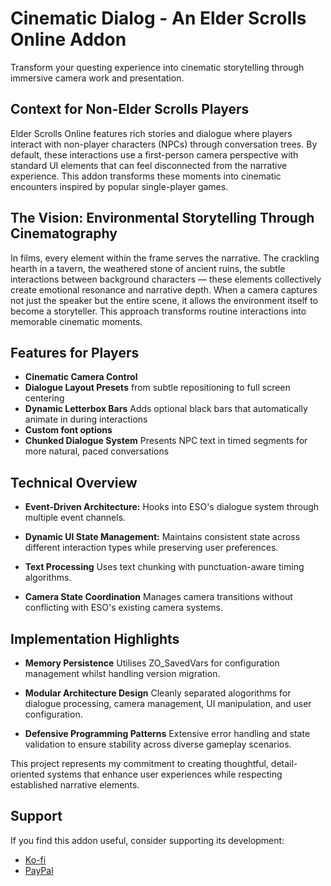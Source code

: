 # Cinematic Dialog - An Elder Scrolls Online Addon
Transform your questing experience into cinematic storytelling through immersive camera work and presentation.

## Context for Non-Elder Scrolls Players
Elder Scrolls Online features rich stories and dialogue where players interact with non-player characters (NPCs) through conversation trees. By default, these interactions use a first-person camera perspective with standard UI elements that can feel disconnected from the narrative experience. This addon transforms these moments into cinematic encounters inspired by popular single-player games. 

## The Vision: Environmental Storytelling Through Cinematography
In films, every element within the frame serves the narrative. The crackling hearth in a tavern, the weathered stone of ancient ruins, the subtle interactions between background characters — these elements collectively create emotional resonance and narrative depth. When a camera captures not just the speaker but the entire scene, it allows the environment itself to become a storyteller.
This approach transforms routine interactions into memorable cinematic moments.

## Features for Players
* **Cinematic Camera Control** 
* **Dialogue Layout Presets** from subtle repositioning to full screen centering
* **Dynamic Letterbox Bars** Adds optional black bars that automatically animate in during interactions
* **Custom font options**
* **Chunked Dialogue System** Presents NPC text in timed segments for more natural, paced conversations

## Technical Overview
* **Event-Driven Architecture:** 
Hooks into ESO's dialogue system through multiple event channels.

* **Dynamic UI State Management:** 
Maintains consistent state across different interaction types while preserving user preferences.

* **Text Processing** 
Uses text chunking with punctuation-aware timing algorithms.

* **Camera State Coordination**
Manages camera transitions without conflicting with ESO's existing camera systems.

## Implementation Highlights
* **Memory Persistence**
Utilises ZO_SavedVars for configuration management whilst handling version migration.

* **Modular Architecture Design**
Cleanly separated alogorithms for dialogue processing, camera management, UI manipulation, and user configuration.

* **Defensive Programming Patterns**
Extensive error handling and state validation to ensure stability across diverse gameplay scenarios.

This project represents my commitment to creating thoughtful, detail-oriented systems that enhance user experiences while respecting established narrative elements.

## Support

If you find this addon useful, consider supporting its development:
* [Ko-fi](https://Ko-fi.com/yfnatey)
* [PayPal](https://paypal.me/yfnatey)